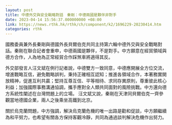 ```yaml
---
layout: post
title: 中德外交與安全戰略對話　秦剛：中德兩國是夥伴非對手
date: 2023-04-14 15:56:37.000000000 +08:00
link: https://news.rthk.hk/rthk/ch/component/k2/1696229-20230414.htm
categories: rthk
---
```


國務委員兼外長秦剛與德國外長貝爾伯克共同主持第六輪中德外交與安全戰略對話。秦剛在聯合記者會重申，中德兩國是夥伴，不是對手。中方願意在經貿領域與德方合作，人為地為正常經貿合作踩煞車將適得其反。

外交部發言人汪文斌在例行記者說，中德雙方一致同意，中德應開展全方位交流，增進戰略互信，避免戰略誤判，秉持正確相互認知；推進各領域合作，本著務實開放精神，促進互利共贏；堅持互尊互信、平等相待、求同存異原則，尊重彼此核心利益；加強國際事務溝通協調，攜手應對全人類共同面對的風險挑戰。中方還向德方系統性闡述在台灣問題上的立場。
汪文斌又說，秦剛在天津同貝爾伯克一齊參觀當地德國企業，兩人之後乘坐高鐵到北京。

關於烏克蘭問題，中方強調，解決烏克蘭危機的唯一出路是勸和促談，中方願繼續為和平努力，也希望有關各方保持客觀冷靜，共同為通過談判解決危機作出努力。
